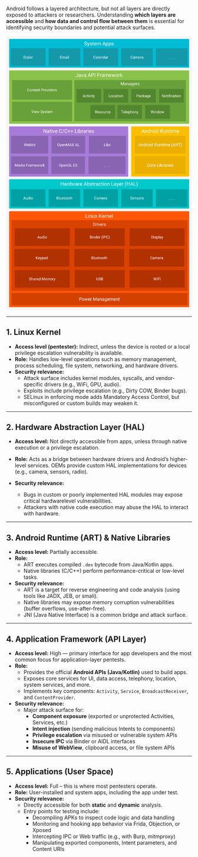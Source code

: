 Android follows a layered architecture, but not all layers are directly exposed to attackers or researchers. Understanding **which layers are accessible** and **how data and control flow between them** is essential for identifying security boundaries and potential attack surfaces.

![](../../../Images/Android_architecture.png)

---

## 1. Linux Kernel

- **Access level (pentester):** Indirect, unless the device is rooted or a local privilege escalation vulnerability is available.
- **Role:** Handles low-level operations such as memory management, process scheduling, file system, networking, and hardware drivers.
- **Security relevance:**
    - Attack surface includes kernel modules, syscalls, and vendor-specific drivers (e.g., WiFi, GPU, audio).
    - Exploits include privilege escalation (e.g., Dirty COW, Binder bugs).
    - SELinux in enforcing mode adds Mandatory Access Control, but misconfigured or custom builds may weaken it.


---

## 2. Hardware Abstraction Layer (HAL)

- **Access level:** Not directly accessible from apps, unless through native execution or a privilege escalation.
- **Role:** Acts as a bridge between hardware drivers and Android’s higher-level services. OEMs provide custom HAL implementations for devices (e.g., camera, sensors, radio).
- **Security relevance:**
    
    - Bugs in custom or poorly implemented HAL modules may expose critical hardwarelevel vulnerabilities.
    - Attackers with native code execution may abuse the HAL to interact with hardware.

---

## 3. Android Runtime (ART) & Native Libraries

- **Access level:** Partially accessible.
- **Role:**
    - ART executes compiled `.dex` bytecode from Java/Kotlin apps.
    - Native libraries (C/C++) perform performance-critical or low-level tasks.
- **Security relevance:**
    - ART is a target for reverse engineering and code analysis (using tools like JADX, JEB, or smali).
    - Native libraries may expose memory corruption vulnerabilities (buffer overflows, use-after-free).
    - JNI (Java Native Interface) is a common bridge and attack surface.

---

## 4. Application Framework (API Layer)

- **Access level:** High — primary interface for app developers and the most common focus for application-layer pentests.
- **Role:**
    - Provides the official **Android APIs (Java/Kotlin)** used to build apps.
    - Exposes core services for UI, data access, telephony, location, system services, and more.
    - Implements key components: `Activity`, `Service`, `BroadcastReceiver`, and `ContentProvider`.
- **Security relevance:**
    - Major attack surface for:
        - **Component exposure** (exported or unprotected Activities, Services, etc.)
        - **Intent injection** (sending malicious Intents to components)
        - **Privilege escalation** via misused or vulnerable system APIs
        - **Insecure IPC** via Binder or AIDL interfaces
        - **Misuse of WebView**, clipboard access, or file system APIs

---

## 5. Applications (User Space)

- **Access level:** Full – this is where most pentesters operate.
- **Role:** User-installed and system apps, including the app under test.
- **Security relevance:**
    - Directly accessible for both **static** and **dynamic** analysis.
    - Entry points for testing include:
        - Decompiling APKs to inspect code logic and data handling
        - Monitoring and hooking app behavior via Frida, Objection, or Xposed
        - Intercepting IPC or Web traffic (e.g., with Burp, mitmproxy)
        - Manipulating exported components, Intent parameters, and Content URIs